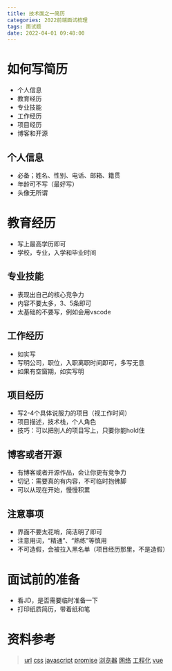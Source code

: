 ```yaml
---
title: 技术面之一简历
categories: 2022前端面试梳理
tags: 面试题
date: 2022-04-01 09:48:00
---
```


# 如何写简历
* 个人信息
* 教育经历
* 专业技能
* 工作经历
* 项目经历
* 博客和开源

## 个人信息
* 必备；姓名、性别、电话、邮箱、籍贯
* 年龄可不写（最好写）
* 头像无所谓

# 教育经历
* 写上最高学历即可
* 学校，专业，入学和毕业时间

## 专业技能
* 表现出自己的核心竞争力
* 内容不要太多，3、5条即可
* 太基础的不要写，例如会用vscode

## 工作经历
* 如实写
* 写明公司，职位，入职离职时间即可，多写无意
* 如果有空窗期，如实写明

## 项目经历
* 写2-4个具体说服力的项目（视工作时间）
* 项目描述，技术栈，个人角色
* 技巧：可以把别人的项目写上，只要你能hold住

## 博客或者开源
* 有博客或者开源作品，会让你更有竞争力
* 切记：需要真的有内容，不可临时抱佛脚
* 可以从现在开始，慢慢积累

## 注意事项
* 界面不要太花哨，简洁明了即可
* 注意用词，“精通”、“熟练”等慎用
* 不可造假，会被拉入黑名单（项目经历那里，不是造假）

# 面试前的准备
* 看JD，是否需要临时准备一下
* 打印纸质简历，带着纸和笔

# 资料参考
> [url](https://gitee.com/dev-edu/frontend-interview-html)
> [css](https://gitee.com/dev-edu/frontend-interview-css)
> [javascript](https://gitee.com/dev-edu/frontend-interview-javascript)
> [promise](https://gitee.com/dev-edu/frontend-interview-promise)
> [浏览器](https://gitee.com/dev-edu/frontend-interview-browser)
> [网络](https://gitee.com/dev-edu/frontend-interview-network)
> [工程化](https://gitee.com/dev-edu/frontend-interview-engineering)
> [vue](https://gitee.com/dev-edu/frontend-interview-vue)